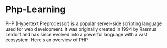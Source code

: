 # Php-Learning
 PHP (Hypertext Preprocessor) is a popular server-side scripting language used for web development. It was originally created in 1994 by Rasmus Lerdorf and has since evolved into a powerful language with a vast ecosystem. Here's an overview of PHP

